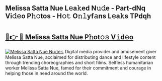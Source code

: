 ## Melissa Satta Nue L𝚎a𝚔ed N𝚞𝚍e - Part-dNq Vi𝚍𝚎o P𝚑𝚘tos - H𝚘𝚝 O𝚗𝚕yf𝚊ns L𝚎a𝚔s TPdqh

# <h2><a href="http://kf6cvp.oniu.top/?m=Melissa+Satta+Nue">🔗👉 🔴 Melissa Satta Nue P𝚑ot𝚘𝚜 V𝚒d𝚎o</a></h2>

[![Melissa Satta Nue Nu𝚍e𝚜](https://i.imgur.com/0qMVB7G.gif)](http://kf6cvp.oniu.top/?m=Melissa+Satta+Nue)
Digital media provider and amusement giver Melissa Satta Nue, acclaimed for distributing dance and lifestyle content through trending choreographies and short films. Selfless humanitarian worker Melissa Satta Nue, famed for their commitment and courage in helping those in need around the world.  
